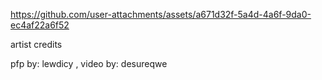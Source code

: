 https://github.com/user-attachments/assets/a671d32f-5a4d-4a6f-9da0-ec4af22a6f52

artist credits

pfp by: lewdicy , video by: desureqwe
